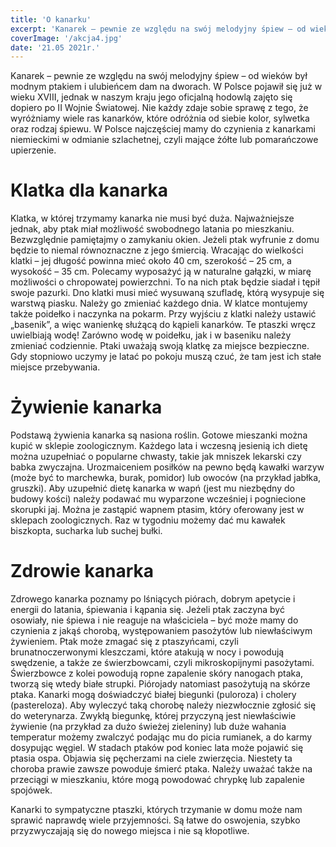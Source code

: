 ```yaml
---
title: 'O kanarku'
excerpt: 'Kanarek – pewnie ze względu na swój melodyjny śpiew – od wieków był modnym ptakiem i ulubieńcem dam na dworach. W Polsce pojawił się już w wieku XVIII, jednak w naszym kraju jego oficjalną hodowlą zajęto się dopiero po II Wojnie Światowej. Nie każdy zdaje sobie sprawę z tego, że wyróżniamy wiele ras kanarków, które odróżnia od siebie kolor, sylwetka oraz rodzaj śpiewu. W Polsce najczęściej mamy do czynienia z kanarkami niemieckimi w odmianie szlachetnej, czyli mające żółte lub pomarańczowe upierzenie.'
coverImage: '/akcja4.jpg'
date: '21.05 2021r.'
---
```


Kanarek – pewnie ze względu na swój melodyjny śpiew – od wieków był modnym ptakiem i ulubieńcem dam na dworach. W Polsce pojawił się już w wieku XVIII, jednak w naszym kraju jego oficjalną hodowlą zajęto się dopiero po II Wojnie Światowej. Nie każdy zdaje sobie sprawę z tego, że wyróżniamy wiele ras kanarków, które odróżnia od siebie kolor, sylwetka oraz rodzaj śpiewu. W Polsce najczęściej mamy do czynienia z kanarkami niemieckimi w odmianie szlachetnej, czyli mające żółte lub pomarańczowe upierzenie.

# Klatka dla kanarka

Klatka, w której trzymamy kanarka nie musi być duża. Najważniejsze jednak, aby ptak miał możliwość swobodnego latania po mieszkaniu. Bezwzględnie pamiętajmy o zamykaniu okien. Jeżeli ptak wyfrunie z domu będzie to niemal równoznaczne z jego śmiercią. Wracając do wielkości klatki – jej długość powinna mieć około 40 cm, szerokość – 25 cm, a wysokość – 35 cm. Polecamy wyposażyć ją w naturalne gałązki, w miarę możliwości o chropowatej powierzchni. To na nich ptak będzie siadał i tępił swoje pazurki. Dno klatki musi mieć wysuwaną szufladę, którą wysypuje się warstwą piasku. Należy go zmieniać każdego dnia. W klatce montujemy także poidełko i naczynka na pokarm. Przy wyjściu z klatki należy ustawić „basenik”, a więc wanienkę służącą do kąpieli kanarków. Te ptaszki wręcz uwielbiają wodę! Zarówno wodę w poidełku, jak i w baseniku należy zmieniać codziennie. Ptaki uważają swoją klatkę za miejsce bezpieczne. Gdy stopniowo uczymy je latać po pokoju muszą czuć, że tam jest ich stałe miejsce przebywania.

# Żywienie kanarka

Podstawą żywienia kanarka są nasiona roślin. Gotowe mieszanki można kupić w sklepie zoologicznym. Każdego lata i wczesną jesienią ich dietę można uzupełniać o popularne chwasty, takie jak mniszek lekarski czy babka zwyczajna. Urozmaiceniem posiłków na pewno będą kawałki warzyw (może być to marchewka, burak, pomidor) lub owoców (na przykład jabłka, gruszki). Aby uzupełnić dietę kanarka w wapń (jest mu niezbędny do budowy kości) należy podawać mu wyparzone wcześniej i pogniecione skorupki jaj. Można je zastąpić wapnem ptasim, który oferowany jest w sklepach zoologicznych. Raz w tygodniu możemy dać mu kawałek biszkopta, sucharka lub suchej bułki.

# Zdrowie kanarka

Zdrowego kanarka poznamy po lśniących piórach, dobrym apetycie i energii do latania, śpiewania i kąpania się. Jeżeli ptak zaczyna być osowiały, nie śpiewa i nie reaguje na właściciela – być może mamy do czynienia z jakąś chorobą, występowaniem pasożytów lub niewłaściwym żywieniem. Ptak może zmagać się z ptaszyńcami, czyli brunatnoczerwonymi kleszczami, które atakują w nocy i powodują swędzenie, a także ze świerzbowcami, czyli mikroskopijnymi pasożytami. Świerzbowce z kolei powodują ropne zapalenie skóry nanogach ptaka, tworzą się wtedy białe strupki. Piórojady natomiast pasożytują na skórze ptaka. Kanarki mogą doświadczyć białej biegunki (puloroza) i cholery (pastereloza). Aby wyleczyć taką chorobę należy niezwłocznie zgłosić się do weterynarza. Zwykłą biegunkę, której przyczyną jest niewłaściwie żywienie (na przykład za dużo świeżej zieleniny) lub duże wahania temperatur możemy zwalczyć podając mu do picia rumianek, a do karmy dosypując węgiel. W stadach ptaków pod koniec lata może pojawić się ptasia ospa. Objawia się pęcherzami na ciele zwierzęcia. Niestety ta choroba prawie zawsze powoduje śmierć ptaka. Należy uważać także na przeciągi w mieszkaniu, które mogą powodować chrypkę lub zapalenie spojówek.

Kanarki to sympatyczne ptaszki, których trzymanie w domu może nam sprawić naprawdę wiele przyjemności. Są łatwe do oswojenia, szybko przyzwyczajają się do nowego miejsca i nie są kłopotliwe.